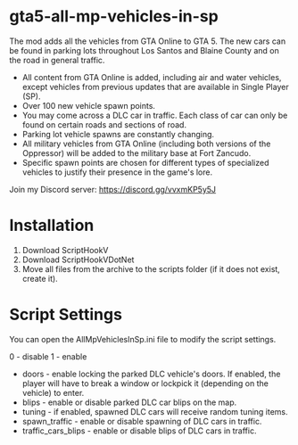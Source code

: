 # gta5-all-mp-vehicles-in-sp
The mod adds all the vehicles from GTA Online to GTA 5. The new cars can be found in parking lots throughout Los Santos and Blaine County and on the road in general traffic.

- All content from GTA Online is added, including air and water vehicles, except vehicles from previous updates that are available in Single Player (SP).
- Over 100 new vehicle spawn points.
- You may come across a DLC car in traffic. Each class of car can only be found on certain roads and sections of road.
- Parking lot vehicle spawns are constantly changing.
- All military vehicles from GTA Online (including both versions of the Oppressor) will be added to the military base at Fort Zancudo.
- Specific spawn points are chosen for different types of specialized vehicles to justify their presence in the game's lore.

Join my Discord server: https://discord.gg/vvxmKP5y5J

# Installation

1. Download ScriptHookV
2. Download ScriptHookVDotNet
3. Move all files from the archive to the scripts folder (if it does not exist, create it).

# Script Settings

You can open the AllMpVehiclesInSp.ini file to modify the script settings.

0 - disable
1 - enable

- doors - enable locking the parked DLC vehicle's doors. If enabled, the player will have to break a window or lockpick it (depending on the vehicle) to enter.
- blips - enable or disable parked DLC car blips on the map.
- tuning - if enabled, spawned DLC cars will receive random tuning items.
- spawn_traffic - enable or disable spawning of DLC cars in traffic.
- traffic_cars_blips - enable or disable blips of DLC cars in traffic.
